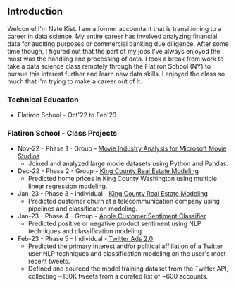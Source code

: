 ## Introduction

Welcome! I'm Nate Kist.  I am a former accountant that is transitioning to a career in data science.  My entire career has involved analyzing financial data for auditing purposes or commercial banking due diligence.  After some time though, I figured out that the part of my jobs I've always enjoyed the most was the handling and processing of data.  I took a break from work to take a data science class remotely through the Flatiron School (NY) to pursue this interest further and learn new data skills.  I enjoyed the class so much that I'm trying to make a career out of it.   

### Technical Education
- Flatiron School - Oct'22 to Feb'23

### Flatiron School - Class Projects
* Nov-22 - Phase 1 - Group - [Movie Industry Analysis for Microsoft Movie Studios](https://github.com/fetterollie/Microsoft-Movie-Analysis)
    * Joined and analyzed large movie datasets using Python and Pandas.
* Dec-22 - Phase 2 - Group - [King County Real Estate Modeling](https://github.com/ilanhaskel/Sleep-Regression-Project2)
    * Predicted home prices in King County Washington using multiple linear regression modeling.
* Jan-23 - Phase 3 - Individual - [King County Real Estate Modeling](https://github.com/ilanhaskel/Sleep-Regression-Project2)
    * Predicted customer churn at a telecommunication company using pipelines and classification modeling.
* Jan-23 - Phase 4 - Group -  [Apple Customer Sentiment Classifier](https://github.com/josecastillofl/phase_4_project)
    * Predicted positive or negative product sentiment using NLP techniques and classification modeling.
* Feb-23 - Phase 5 - Individual -  [Twitter Ads 2.0](https://github.com/nate102938/twitter_classifier)
    * Predicted the primary interest and/or political affiliation of a Twitter user NLP techniques and classification modeling on the user's most recent tweets.
    * Defined and sourced the model training dataset from the Twitter API, collecting ~130K tweets from a curated list of ~600 accounts.
